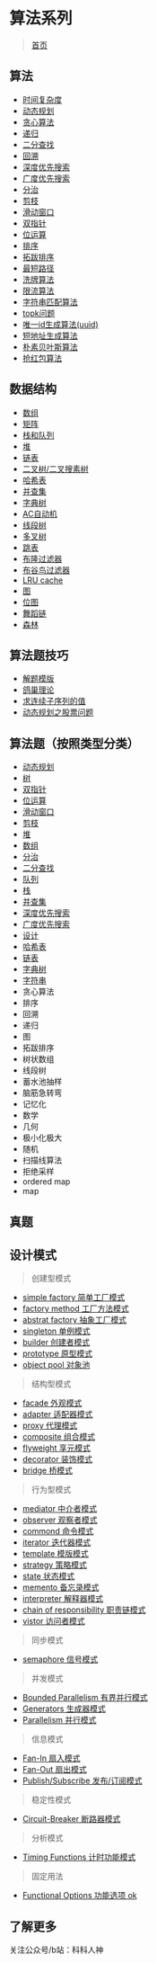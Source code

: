 # 算法系列
> [首页](https://github.com/shgopher/GOFamily)
## 算法
- [时间复杂度](./算法/时间复杂度.md)
- [动态规划](./算法/dp.md)
- [贪心算法](./算法/贪心算法.md)
- [递归](./算法/递归.md)
- [二分查找](./算法/二分查找.md)
- [回溯](./算法/回溯.md)
- [深度优先搜索](./算法/深度优先.md)
- [广度优先搜索](./算法/广度优先.md)
- [分治](./算法/分治.md)
- [剪枝](./算法/剪枝.md)
- [滑动窗口](./算法/滑动窗口.md)
- [双指针](./算法/双指针.md)
- [位运算](./算法/位运算.md)
- [排序](./算法/排序.md)
- [拓跋排序](./算法/拓跋排序.md)
- [最短路径](./算法/最短路径.md)
- [洗牌算法](./算法/洗牌算法.md)
- [限流算法](./算法/限流算法.md)
- [字符串匹配算法](./算法/字符串匹配算法.md)
- [topk问题](./算法/topk问题.md)
- [唯一id生成算法(uuid)](./算法/唯一id生成算法.md)
- [短地址生成算法](./算法/短地址生成算法.md)
- [朴素贝叶斯算法](./算法/朴素贝叶斯算法.md)
- [抢红包算法](./算法/抢红包算法.md)

## 数据结构
-  [数组](./数据结构/数组.md)
-  [矩阵](./数据结构/矩阵.md)
-  [栈和队列](./数据结构/栈和队列.md)
-  [堆](./数据结构/堆.md)
-  [链表](./数据结构/链表.md)
-  [二叉树/二叉搜素树](./数据结构/二叉树.md)
-  [哈希表](./数据结构/哈希表.md)
-  [并查集](./数据结构/并查集.md)
-  [字典树](./数据结构/字典树.md)
-  [AC自动机](./数据结构/AC自动机.md)
-  [线段树](./数据结构/线段树.md)
-  [多叉树](./数据结构/多叉树.md)
-  [跳表](./数据结构/跳表.md)
-  [布隆过滤器](./数据结构/布隆过滤器.md)
-  [布谷鸟过滤器](./数据结构/布谷鸟过滤器.md)
-  [LRU cache](./数据结构/lru.md)
-  [图](./数据结构/图.md)
-  [位图](./数据结构/位图.md)
-  [舞蹈链](./数据结构/舞蹈链.md)
-  [森林](./数据结构/森林.md)

## 算法题技巧
- [解题模版](./算法题/解题模版.md)
- [鸽巢理论](./算法题/鸽巢理论.md)
- [求连续子序列的值](./算法题/连续.md)
- [动态规划之股票问题](./算法题/动态规划之股票问题.md)
## 算法题（按照类型分类）
- [动态规划](./算法题/leetcode/dp)
- [树](./算法题/leetcode/tree)
- [双指针](./算法题/leetcode/two-pointer)
- [位运算](./算法题/leetcode/bit-opeartions)
- [滑动窗口](./算法题/leetcode/sliding-window)
- [剪枝](./算法题/leetcode/pruning)
- [堆](./算法题/leetcode/heap)
- [数组](./算法题/leetcode/array)
- [分治](./算法题/leetcode/divide-conquer)
- [二分查找](./算法题/leetcode/binary-search)
- [队列](./算法题/leetcode/queue)
- [栈](./算法题/leetcode/stack)
- [并查集](./算法题/leetcode/union-and-find)
- [深度优先搜索](./算法题/leetcode/dfs)
- [广度优先搜索](./算法题/leetcode/bfs)
- [设计](./算法题/leetcode/design)
- [哈希表](./算法题/leetcode/hash-table)
- [链表](./算法题/leetcode/linkedlist)
- [字典树](./算法题/leetcode/trie)
- [字符串](./算法题/leetcode/string)
- 贪心算法
- 排序
- 回溯
- 递归
- 图
- 拓跋排序
- 树状数组
- 线段树
- 蓄水池抽样
- 脑筋急转弯
- 记忆化
- 数学
- 几何
- 极小化极大
- 随机
- 扫描线算法
- 拒绝采样
- ordered map
- map
## 真题

## 设计模式
 > 创建型模式

- [simple factory 简单工厂模式](./设计模式/简单工厂模式.md)
- [factory method 工厂方法模式](./设计模式/工厂方法模式.md)
- [abstrat factory 抽象工厂模式](./设计模式/抽象工厂模式.md)
- [singleton 单例模式](./设计模式/单例模式.md)
- [builder 创建者模式](./设计模式/创建者模式.md)
- [prototype 原型模式](./设计模式/原型模式.md)
- [object pool 对象池](./设计模式/对象池模式.md)
 > 结构型模式

- [facade 外观模式](./设计模式/外观模式.md)
- [adapter 适配器模式](./设计模式/适配器模式.md)
- [proxy 代理模式](./设计模式/代理模式.md)
- [composite 组合模式](./设计模式/.md)
- [flyweight 享元模式](./设计模式/享元模式.md)
- [decorator 装饰模式](./设计模式/装饰模式.md)
- [bridge 桥模式](./设计模式/桥模式.md)
 > 行为型模式

- [mediator 中介者模式](./设计模式/中介者模式.md)
- [observer 观察者模式](./设计模式/观察者模式.md)
- [commond 命令模式](./设计模式/命令模式.md)
- [iterator 迭代器模式](./设计模式/迭代器模式.md)
- [template 模版模式](./设计模式/模版模式.md)
- [strategy 策略模式](./设计模式/策略模式.md)
- [state 状态模式](./设计模式/状态模式.md)
- [memento 备忘录模式](./设计模式/备忘录模式.md)
- [interpreter 解释器模式](./设计模式/解释器模式.md)
- [chain of responsibility 职责链模式](./设计模式/职责链模式.md)
- [vistor 访问者模式](./设计模式/访问者模式.md)
 > 同步模式

- [semaphore 信号模式](./设计模式/信号模式.md)
 > 并发模式

- [Bounded Parallelism 有界并行模式](./设计模式/有界并行模式.md)
- [Generators 生成器模式](./设计模式/生成器模式.md)
- [Parallelism 并行模式](./设计模式/并行模式.md)
 > 信息模式

- [Fan-In 扇入模式](./设计模式/扇入模式.md)
- [Fan-Out 扇出模式](./设计模式/扇出模式.md)
- [Publish/Subscribe 发布/订阅模式 ](./设计模式/发布订阅模式.md)
 > 稳定性模式

- [Circuit-Breaker 断路器模式 ](./设计模式/断路器模式.md)
 > 分析模式

- [Timing Functions 计时功能模式](./设计模式/计时功能模式.md)
 > 固定用法

- [Functional Options 功能选项 ok](./设计模式/功能选项.md)
## 了解更多
关注公众号/b站：科科人神


